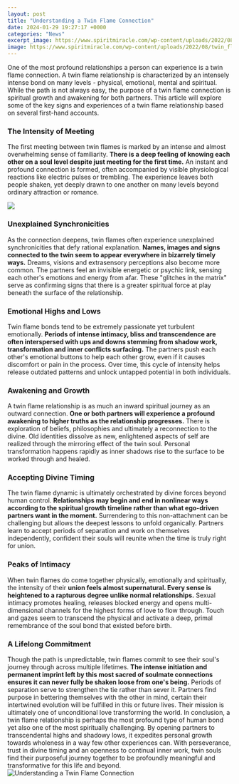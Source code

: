 ```yaml
---
layout: post
title: "Understanding a Twin Flame Connection"
date: 2024-01-29 19:27:17 +0000
categories: "News"
excerpt_image: https://www.spiritmiracle.com/wp-content/uploads/2022/08/twin_flame_collission_explosion.jpg
image: https://www.spiritmiracle.com/wp-content/uploads/2022/08/twin_flame_collission_explosion.jpg
---
```


One of the most profound relationships a person can experience is a twin flame connection. A twin flame relationship is characterized by an intensely intense bond on many levels - physical, emotional, mental and spiritual. While the path is not always easy, the purpose of a twin flame connection is spiritual growth and awakening for both partners. This article will explore some of the key signs and experiences of a twin flame relationship based on several first-hand accounts.
### The Intensity of Meeting 
The first meeting between twin flames is marked by an intense and almost overwhelming sense of familiarity. **There is a deep feeling of knowing each other on a soul level despite just meeting for the first time.** An instant and profound connection is formed, often accompanied by visible physiological reactions like electric pulses or trembling. The experience leaves both people shaken, yet deeply drawn to one another on many levels beyond ordinary attraction or romance.

![](https://quantumlightcodes.com/wp-content/uploads/2020/08/dreamstime_xxl_181505602-2048x1228.jpg)
### Unexplained Synchronicities  
As the connection deepens, twin flames often experience unexplained synchronicities that defy rational explanation. **Names, images and signs connected to the twin seem to appear everywhere in bizarrely timely ways.** Dreams, visions and extrasensory perceptions also become more common. The partners feel an invisible energetic or psychic link, sensing each other's emotions and energy from afar. These "glitches in the matrix" serve as confirming signs that there is a greater spiritual force at play beneath the surface of the relationship.
### Emotional Highs and Lows
Twin flame bonds tend to be extremely passionate yet turbulent emotionally. **Periods of intense intimacy, bliss and transcendence are often interspersed with ups and downs stemming from shadow work, transformation and inner conflicts surfacing.** The partners push each other's emotional buttons to help each other grow, even if it causes discomfort or pain in the process. Over time, this cycle of intensity helps release outdated patterns and unlock untapped potential in both individuals.
### Awakening and Growth  
A twin flame relationship is as much an inward spiritual journey as an outward connection. **One or both partners will experience a profound awakening to higher truths as the relationship progresses.** There is exploration of beliefs, philosophies and ultimately a reconnection to the divine. Old identities dissolve as new, enlightened aspects of self are realized through the mirroring effect of the twin soul. Personal transformation happens rapidly as inner shadows rise to the surface to be worked through and healed.
### Accepting Divine Timing
The twin flame dynamic is ultimately orchestrated by divine forces beyond human control. **Relationships may begin and end in nonlinear ways according to the spiritual growth timeline rather than what ego-driven partners want in the moment.** Surrendering to this non-attachment can be challenging but allows the deepest lessons to unfold organically. Partners learn to accept periods of separation and work on themselves independently, confident their souls will reunite when the time is truly right for union.
### Peaks of Intimacy 
When twin flames do come together physically, emotionally and spiritually, the intensity of their **union feels almost supernatural. Every sense is heightened to a rapturous degree unlike normal relationships.** Sexual intimacy promotes healing, releases blocked energy and opens multi-dimensional channels for the highest forms of love to flow through. Touch and gazes seem to transcend the physical and activate a deep, primal remembrance of the soul bond that existed before birth.
### A Lifelong Commitment  
Though the path is unpredictable, twin flames commit to see their soul's journey through across multiple lifetimes. **The intense initiation and permanent imprint left by this most sacred of soulmate connections ensures it can never fully be shaken loose from one's being.** Periods of separation serve to strengthen the tie rather than sever it. Partners find purpose in bettering themselves with the other in mind, certain their intertwined evolution will be fulfilled in this or future lives. Their mission is ultimately one of unconditional love transforming the world.
In conclusion, a twin flame relationship is perhaps the most profound type of human bond yet also one of the most spiritually challenging. By opening partners to transcendental highs and shadowy lows, it expedites personal growth towards wholeness in a way few other experiences can. With perseverance, trust in divine timing and an openness to continual inner work, twin souls find their purposeful journey together to be profoundly meaningful and transformative for this life and beyond.
![Understanding a Twin Flame Connection](https://www.spiritmiracle.com/wp-content/uploads/2022/08/twin_flame_collission_explosion.jpg)